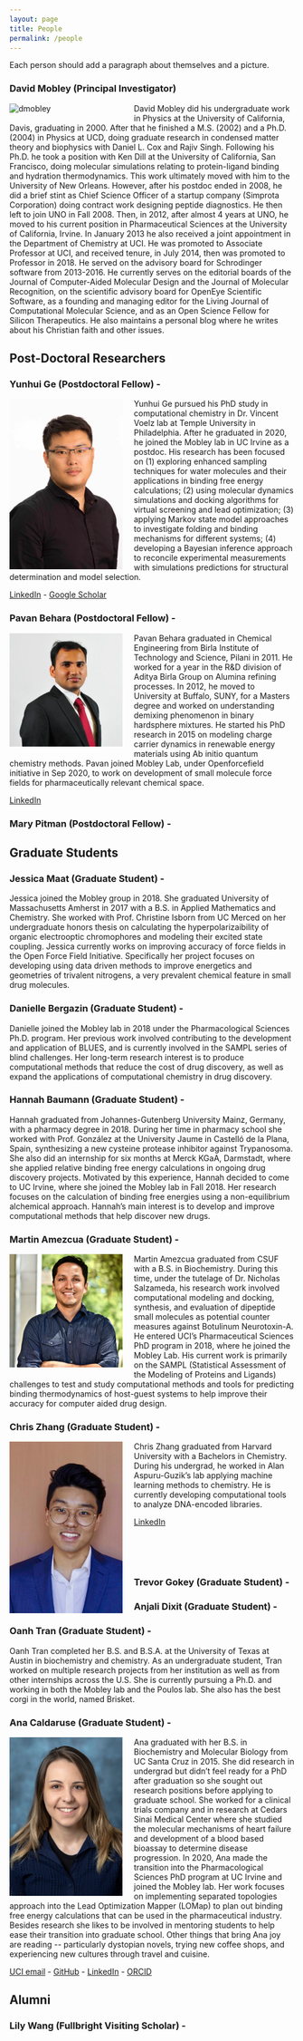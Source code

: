 ```yaml
---
layout: page
title: People
permalink: /people
---
```


Each person should add a paragraph about themselves and a picture.


### **David Mobley (Principal Investigator)**

<img src="/assets/img/dmobley.png" alt="dmobley" width="200" style="float:left;padding-right: 20px;padding-bottom: 5px">

David Mobley did his undergraduate work in Physics at the University of California, Davis, graduating in 2000. After that he finished a M.S. (2002) and a Ph.D. (2004) in Physics at UCD, doing graduate research in condensed matter theory and biophysics with Daniel L. Cox and Rajiv Singh. Following his Ph.D. he took a position with Ken Dill at the University of California, San Francisco, doing molecular simulations relating to protein-ligand binding and hydration thermodynamics. This work ultimately moved with him to the University of New Orleans. However, after his postdoc ended in 2008, he did a brief stint as Chief Science Officer of a startup company (Simprota Corporation) doing contract work designing peptide diagnostics. He then left to join UNO in Fall 2008. Then, in 2012, after almost 4 years at UNO, he moved to his current position in Pharmaceutical Sciences at the University of California, Irvine. In January 2013 he also received a joint appointment in the Department of Chemistry at UCI. He was promoted to Associate Professor at UCI, and received tenure, in July 2014, then was promoted to Professor in 2018. He served on the advisory board for Schrodinger software from 2013-2016. He currently serves on the editorial boards of the Journal of Computer-Aided Molecular Design and the Journal of Molecular Recognition, on the scientific advisory board for OpenEye Scientific Software, as a founding and managing editor for the Living Journal of Computational Molecular Science, and as an Open Science Fellow for Silicon Therapeutics. He also maintains a personal blog where he writes about his Christian faith and other issues.

## **Post-Doctoral Researchers**

### **Yunhui Ge (Postdoctoral Fellow)** -

<img src="/assets/img/yunhui.jpeg" alt="yunhui" width="200" style="float:left;padding-right: 20px;padding-bottom: 5px">

Yunhui Ge pursued his PhD study in computational chemistry in Dr. Vincent Voelz lab at Temple University in Philadelphia. After he graduated in 2020, he joined the Mobley lab in UC Irvine as a postdoc. His research has been focused on (1) exploring enhanced sampling techniques for water molecules and their applications in binding free energy calculations; (2) using molecular dynamics simulations and docking algorithms for virtual screening and lead optimization; (3) applying Markov state model approaches to investigate folding and binding mechanisms for different systems; (4) developing a Bayesian inference approach to reconcile experimental measurements with simulations predictions for structural determination and model selection. 

[LinkedIn](https://www.linkedin.com/in/yunhui-ge-57307067/) - [Google Scholar](https://scholar.google.com/citations?user=cuOntH0AAAAJ&hl=en&authuser=1&oi=ao)

### **Pavan Behara (Postdoctoral Fellow)** -

<img src="/assets/img/pbehara.png" alt="pbehara" width="200" style="float:left;padding-right: 20px;padding-bottom: 5px">

Pavan Behara graduated in Chemical Engineering from Birla Institute of Technology and Science, Pilani in 2011. He worked for a year in the R&D division of Aditya Birla Group on Alumina refining processes. In 2012, he moved to University at Buffalo, SUNY, for a Masters degree and worked on understanding demixing phenomenon in binary hardsphere mixtures. He started his PhD research in 2015 on modeling charge carrier dynamics in renewable energy materials using Ab initio quantum chemistry methods. Pavan joined Mobley Lab, under Openforcefield initiative in Sep 2020, to work on development of small molecule force fields for pharmaceutically relevant chemical space. 

[LinkedIn](https://www.linkedin.com/in/pavan-kumar-behara-a0223b1a)

### **Mary Pitman (Postdoctoral Fellow)** -

## **Graduate Students**


### **Jessica Maat (Graduate Student)** -

Jessica joined the Mobley group in 2018. She graduated University of Massachusetts Amherst in 2017 with a B.S. in Applied Mathematics and Chemistry. She worked with Prof. Christine Isborn from UC Merced on her undergraduate honors thesis on calculating the hyperpolarizaibility of organic electrooptic chromophores and modeling their excited state coupling. Jessica currently works on improving accuracy of force fields in the Open Force Field Initiative. Specifically her project focuses on developing using data driven methods to improve energetics and geometries of trivalent nitrogens, a very prevalent chemical feature in small drug molecules.


### **Danielle Bergazin (Graduate Student)** -

Danielle joined the Mobley lab in 2018 under the Pharmacological Sciences Ph.D. program. Her previous work involved contributing to the development and application of BLUES, and is currently involved in the SAMPL series of blind challenges. Her long-term research interest is to produce computational methods that reduce the cost of drug discovery, as well as expand the applications of computational chemistry in drug discovery.


### **Hannah Baumann (Graduate Student)** -

Hannah graduated from Johannes-Gutenberg University Mainz, Germany, with a pharmacy degree in 2018. During her time in pharmacy school she worked with Prof. González at the University Jaume in Castelló de la Plana, Spain, synthesizing a new cysteine protease inhibitor against Trypanosoma. She also did an internship for six months at Merck KGaA, Darmstadt, where she applied relative binding free energy calculations in ongoing drug discovery projects. Motivated by this experience, Hannah decided to come to UC Irvine, where she joined the Mobley lab in Fall 2018. Her research focuses on the calculation of binding free energies using a non-equilibrium alchemical approach. Hannah’s main interest is to develop and improve computational methods that help discover new drugs.


### **Martin Amezcua (Graduate Student)** -

<img src="/assets/img/amezcum1.png" alt="amezcum1" width="200" style="float:left;padding-right: 20px;padding-bottom: 5px">

Martin Amezcua graduated from CSUF with a B.S. in Biochemistry. During this time, under the tutelage of Dr. Nicholas Salzameda, his research work involved computational modeling and docking, synthesis, and evaluation of dipeptide small molecules as potential counter measures against Botulinum Neurotoxin-A. He entered UCI’s Pharmaceutical Sciences PhD program in 2018, where he joined the Mobley Lab. His current work is primarily on the SAMPL (Statistical Assessment of the Modeling of Proteins and Ligands) challenges to test and study computational methods and tools for predicting binding thermodynamics of host-guest systems to help improve their accuracy for computer aided drug design. 


### **Chris Zhang (Graduate Student)** -

<img src="/assets/img/chrisz1.jpeg" alt="chrisz1" width="200" style="float:left;padding-right: 20px;padding-bottom: 5px">

Chris Zhang graduated from Harvard University with a Bachelors in Chemistry. During his undergrad, he worked in Alan Aspuru-Guzik’s lab applying machine learning methods to chemistry. He is currently developing computational tools to analyze DNA-encoded libraries.

[LinkedIn](https://www.linkedin.com/in/chris-zhang-603308113/)

<br />
<br />
<br />

### **Trevor Gokey (Graduate Student)** -



### **Anjali Dixit (Graduate Student)** -




### **Oanh Tran (Graduate Student)** -

Oanh Tran completed her B.S. and B.S.A. at the University of Texas at Austin in biochemistry and chemistry. As an undergraduate student, Tran worked on multiple research projects from her institution as well as from other internships across the U.S. She is currently pursuing a Ph.D. and working in both the Mobley lab and the Poulos lab. She also has the best corgi in the world, named Brisket.


### **Ana Caldaruse (Graduate Student)** -

<img src="/assets/img/acaldaru.png" alt="acaldaru" width="200" style="float:left;padding-right: 20px;padding-bottom: 5px">

Ana graduated with her B.S. in Biochemistry and Molecular Biology from UC Santa Cruz in 2015. She did research in undergrad but didn’t feel ready for a PhD after graduation so she sought out research positions before applying to graduate school. She worked for a clinical trials company and in research at Cedars Sinai Medical Center where she studied the molecular mechanisms of heart failure and development of a blood based bioassay to determine disease progression. In 2020, Ana made the transition into the Pharmacological Sciences PhD program at UC Irvine and joined the Mobley lab. Her work focuses on implementing separated topologies approach into the Lead Optimization Mapper (LOMap) to plan out binding free energy calculations that can be used in the pharmaceutical industry. Besides research she likes to be involved in mentoring students to help ease their transition into graduate school. Other things that bring Ana joy are reading -- particularly dystopian novels, trying new coffee shops, and experiencing new cultures through travel and cuisine.

[UCI email](acaldaru@uci.edu) - [GitHub](https://github.com/AnaCaldaruse) - [LinkedIn](https://www.linkedin.com/in/ana-maria-caldaruse-a6253183/) - [ORCID](https://orcid.org/my-orcid?orcid=0000-0002-8239-5637)


## **Alumni**

### **Lily Wang (Fullbright Visiting Scholar)** -
